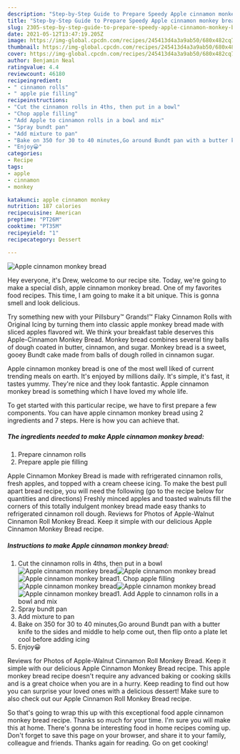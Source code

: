 ```yaml
---
description: "Step-by-Step Guide to Prepare Speedy Apple cinnamon monkey bread"
title: "Step-by-Step Guide to Prepare Speedy Apple cinnamon monkey bread"
slug: 2305-step-by-step-guide-to-prepare-speedy-apple-cinnamon-monkey-bread
date: 2021-05-12T13:47:19.205Z
image: https://img-global.cpcdn.com/recipes/245413d4a3a9ab50/680x482cq70/apple-cinnamon-monkey-bread-recipe-main-photo.jpg
thumbnail: https://img-global.cpcdn.com/recipes/245413d4a3a9ab50/680x482cq70/apple-cinnamon-monkey-bread-recipe-main-photo.jpg
cover: https://img-global.cpcdn.com/recipes/245413d4a3a9ab50/680x482cq70/apple-cinnamon-monkey-bread-recipe-main-photo.jpg
author: Benjamin Neal
ratingvalue: 4.4
reviewcount: 46180
recipeingredient:
- " cinnamon rolls"
- " apple pie filling"
recipeinstructions:
- "Cut the cinnamon rolls in 4ths, then put in a bowl"
- "Chop apple filling"
- "Add Apple to cinnamon rolls in a bowl and mix"
- "Spray bundt pan"
- "Add mixture to pan"
- "Bake on 350 for 30 to 40 minutes,Go around Bundt pan with a butter knife to the sides and middle to help come out, then flip onto a plate let cool before adding icing"
- "Enjoy😀"
categories:
- Recipe
tags:
- apple
- cinnamon
- monkey

katakunci: apple cinnamon monkey 
nutrition: 187 calories
recipecuisine: American
preptime: "PT26M"
cooktime: "PT35M"
recipeyield: "1"
recipecategory: Dessert

---
```



![Apple cinnamon monkey bread](https://img-global.cpcdn.com/recipes/245413d4a3a9ab50/680x482cq70/apple-cinnamon-monkey-bread-recipe-main-photo.jpg)

Hey everyone, it's Drew, welcome to our recipe site. Today, we're going to make a special dish, apple cinnamon monkey bread. One of my favorites food recipes. This time, I am going to make it a bit unique. This is gonna smell and look delicious.

Try something new with your Pillsbury™ Grands!™ Flaky Cinnamon Rolls with Original Icing by turning them into classic apple monkey bread made with sliced apples flavored wit. We think your breakfast table deserves this Apple-Cinnamon Monkey Bread. Monkey bread combines several tiny balls of dough coated in butter, cinnamon, and sugar. Monkey bread is a sweet, gooey Bundt cake made from balls of dough rolled in cinnamon sugar.

Apple cinnamon monkey bread is one of the most well liked of current trending meals on earth. It's enjoyed by millions daily. It's simple, it's fast, it tastes yummy. They're nice and they look fantastic. Apple cinnamon monkey bread is something which I have loved my whole life.


To get started with this particular recipe, we have to first prepare a few components. You can have apple cinnamon monkey bread using 2 ingredients and 7 steps. Here is how you can achieve that.

<!--inarticleads1-->

##### The ingredients needed to make Apple cinnamon monkey bread:

1. Prepare  cinnamon rolls
1. Prepare  apple pie filling


Apple Cinnamon Monkey Bread is made with refrigerated cinnamon rolls, fresh apples, and topped with a cream cheese icing. To make the best pull apart bread recipe, you will need the following (go to the recipe below for quantities and directions) Freshly minced apples and toasted walnuts fill the corners of this totally indulgent monkey bread made easy thanks to refrigerated cinnamon roll dough. Reviews for Photos of Apple-Walnut Cinnamon Roll Monkey Bread. Keep it simple with our delicious Apple Cinnamon Monkey Bread recipe. 

<!--inarticleads2-->

##### Instructions to make Apple cinnamon monkey bread:

1. Cut the cinnamon rolls in 4ths, then put in a bowl
<img src="https://img-global.cpcdn.com/steps/77bdbaa4b4688dc4/160x128cq70/apple-cinnamon-monkey-bread-recipe-step-1-photo.jpg" alt="Apple cinnamon monkey bread"><img src="https://img-global.cpcdn.com/steps/b1e29dfd2685af1c/160x128cq70/apple-cinnamon-monkey-bread-recipe-step-1-photo.jpg" alt="Apple cinnamon monkey bread"><img src="https://img-global.cpcdn.com/steps/d3e6e7eaabf9f046/160x128cq70/apple-cinnamon-monkey-bread-recipe-step-1-photo.jpg" alt="Apple cinnamon monkey bread">1. Chop apple filling
<img src="https://img-global.cpcdn.com/steps/3bf27a492d38aa06/160x128cq70/apple-cinnamon-monkey-bread-recipe-step-2-photo.jpg" alt="Apple cinnamon monkey bread"><img src="https://img-global.cpcdn.com/steps/7855f1532b39b601/160x128cq70/apple-cinnamon-monkey-bread-recipe-step-2-photo.jpg" alt="Apple cinnamon monkey bread"><img src="https://img-global.cpcdn.com/steps/641e31ce8d193a4a/160x128cq70/apple-cinnamon-monkey-bread-recipe-step-2-photo.jpg" alt="Apple cinnamon monkey bread">1. Add Apple to cinnamon rolls in a bowl and mix
1. Spray bundt pan
1. Add mixture to pan
1. Bake on 350 for 30 to 40 minutes,Go around Bundt pan with a butter knife to the sides and middle to help come out, then flip onto a plate let cool before adding icing
1. Enjoy😀


Reviews for Photos of Apple-Walnut Cinnamon Roll Monkey Bread. Keep it simple with our delicious Apple Cinnamon Monkey Bread recipe. This apple monkey bread recipe doesn&#39;t require any advanced baking or cooking skills and is a great choice when you are in a hurry. Keep reading to find out how you can surprise your loved ones with a delicious dessert! Make sure to also check out our Apple Cinnamon Roll Monkey Bread recipe. 

So that's going to wrap this up with this exceptional food apple cinnamon monkey bread recipe. Thanks so much for your time. I'm sure you will make this at home. There's gonna be interesting food in home recipes coming up. Don't forget to save this page on your browser, and share it to your family, colleague and friends. Thanks again for reading. Go on get cooking!
